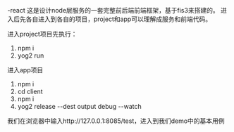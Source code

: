 -react
这是设计node层服务的一套完整前后端前端框架，基于fis3来搭建的。
进入后先各自进入到各自的项目，project和app可以理解成服务和前端代码。

进入project项目先执行：
1. npm i
2. yog2 run



进入app项目
1. npm i
2. cd client
3. npm i
4. yog2 release --dest output debug --watch

我们在浏览器中输入http://127.0.0.1:8085/test，进入到我们demo中的基本用例
